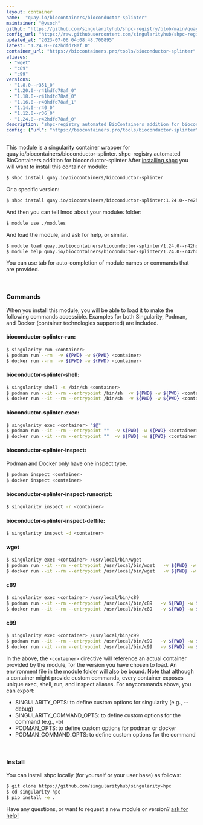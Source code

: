 ```yaml
---
layout: container
name:  "quay.io/biocontainers/bioconductor-splinter"
maintainer: "@vsoch"
github: "https://github.com/singularityhub/shpc-registry/blob/main/quay.io/biocontainers/bioconductor-splinter/container.yaml"
config_url: "https://raw.githubusercontent.com/singularityhub/shpc-registry/main/quay.io/biocontainers/bioconductor-splinter/container.yaml"
updated_at: "2023-07-06 04:08:48.700895"
latest: "1.24.0--r42hdfd78af_0"
container_url: "https://biocontainers.pro/tools/bioconductor-splinter"
aliases:
 - "wget"
 - "c89"
 - "c99"
versions:
 - "1.8.0--r351_0"
 - "1.20.0--r41hdfd78af_0"
 - "1.18.0--r41hdfd78af_0"
 - "1.16.0--r40hdfd78af_1"
 - "1.14.0--r40_0"
 - "1.12.0--r36_0"
 - "1.24.0--r42hdfd78af_0"
description: "shpc-registry automated BioContainers addition for bioconductor-splinter"
config: {"url": "https://biocontainers.pro/tools/bioconductor-splinter", "maintainer": "@vsoch", "description": "shpc-registry automated BioContainers addition for bioconductor-splinter", "latest": {"1.24.0--r42hdfd78af_0": "sha256:06e01d64a0ac949eb2a1fad87f7152cadc7e815fc667df329f5e26d326f359ba"}, "tags": {"1.8.0--r351_0": "sha256:f431a2faedad5d022be40af055c53ea69cddfabf2009738939e0924ebb7e7d1a", "1.20.0--r41hdfd78af_0": "sha256:ad008728365feb5816e826de1885ce8ad0438b30db2d38739ec01865ae34949f", "1.18.0--r41hdfd78af_0": "sha256:1f9b8e7eed0db1d248195bbe9343633c6c680c507ec0a06049b01cb214460521", "1.16.0--r40hdfd78af_1": "sha256:45f6342d17068c1a2f8acee83651a332ac06aaecd477043d18ba740ee7f11fdb", "1.14.0--r40_0": "sha256:435ec40960c26aa7947c55a2177e7d5d0508519656b7ae59c7331e12c9d9f412", "1.12.0--r36_0": "sha256:5066f1b27ba674bdec9054f8ee2b3a7537e15fa7e1de79bcbd194d09426c61e8", "1.24.0--r42hdfd78af_0": "sha256:06e01d64a0ac949eb2a1fad87f7152cadc7e815fc667df329f5e26d326f359ba"}, "docker": "quay.io/biocontainers/bioconductor-splinter", "aliases": {"wget": "/usr/local/bin/wget", "c89": "/usr/local/bin/c89", "c99": "/usr/local/bin/c99"}}
---
```


This module is a singularity container wrapper for quay.io/biocontainers/bioconductor-splinter.
shpc-registry automated BioContainers addition for bioconductor-splinter
After [installing shpc](#install) you will want to install this container module:


```bash
$ shpc install quay.io/biocontainers/bioconductor-splinter
```

Or a specific version:

```bash
$ shpc install quay.io/biocontainers/bioconductor-splinter:1.24.0--r42hdfd78af_0
```

And then you can tell lmod about your modules folder:

```bash
$ module use ./modules
```

And load the module, and ask for help, or similar.

```bash
$ module load quay.io/biocontainers/bioconductor-splinter/1.24.0--r42hdfd78af_0
$ module help quay.io/biocontainers/bioconductor-splinter/1.24.0--r42hdfd78af_0
```

You can use tab for auto-completion of module names or commands that are provided.

<br>

### Commands

When you install this module, you will be able to load it to make the following commands accessible.
Examples for both Singularity, Podman, and Docker (container technologies supported) are included.

#### bioconductor-splinter-run:

```bash
$ singularity run <container>
$ podman run --rm  -v ${PWD} -w ${PWD} <container>
$ docker run --rm  -v ${PWD} -w ${PWD} <container>
```

#### bioconductor-splinter-shell:

```bash
$ singularity shell -s /bin/sh <container>
$ podman run --it --rm --entrypoint /bin/sh  -v ${PWD} -w ${PWD} <container>
$ docker run --it --rm --entrypoint /bin/sh  -v ${PWD} -w ${PWD} <container>
```

#### bioconductor-splinter-exec:

```bash
$ singularity exec <container> "$@"
$ podman run --it --rm --entrypoint ""  -v ${PWD} -w ${PWD} <container> "$@"
$ docker run --it --rm --entrypoint ""  -v ${PWD} -w ${PWD} <container> "$@"
```

#### bioconductor-splinter-inspect:

Podman and Docker only have one inspect type.

```bash
$ podman inspect <container>
$ docker inspect <container>
```

#### bioconductor-splinter-inspect-runscript:

```bash
$ singularity inspect -r <container>
```

#### bioconductor-splinter-inspect-deffile:

```bash
$ singularity inspect -d <container>
```


#### wget

```bash
$ singularity exec <container> /usr/local/bin/wget
$ podman run --it --rm --entrypoint /usr/local/bin/wget   -v ${PWD} -w ${PWD} <container> -c " $@"
$ docker run --it --rm --entrypoint /usr/local/bin/wget   -v ${PWD} -w ${PWD} <container> -c " $@"
```


#### c89

```bash
$ singularity exec <container> /usr/local/bin/c89
$ podman run --it --rm --entrypoint /usr/local/bin/c89   -v ${PWD} -w ${PWD} <container> -c " $@"
$ docker run --it --rm --entrypoint /usr/local/bin/c89   -v ${PWD} -w ${PWD} <container> -c " $@"
```


#### c99

```bash
$ singularity exec <container> /usr/local/bin/c99
$ podman run --it --rm --entrypoint /usr/local/bin/c99   -v ${PWD} -w ${PWD} <container> -c " $@"
$ docker run --it --rm --entrypoint /usr/local/bin/c99   -v ${PWD} -w ${PWD} <container> -c " $@"
```



In the above, the `<container>` directive will reference an actual container provided
by the module, for the version you have chosen to load. An environment file in the
module folder will also be bound. Note that although a container
might provide custom commands, every container exposes unique exec, shell, run, and
inspect aliases. For anycommands above, you can export:

 - SINGULARITY_OPTS: to define custom options for singularity (e.g., --debug)
 - SINGULARITY_COMMAND_OPTS: to define custom options for the command (e.g., -b)
 - PODMAN_OPTS: to define custom options for podman or docker
 - PODMAN_COMMAND_OPTS: to define custom options for the command

<br>

### Install

You can install shpc locally (for yourself or your user base) as follows:

```bash
$ git clone https://github.com/singularityhub/singularity-hpc
$ cd singularity-hpc
$ pip install -e .
```

Have any questions, or want to request a new module or version? [ask for help!](https://github.com/singularityhub/singularity-hpc/issues)
